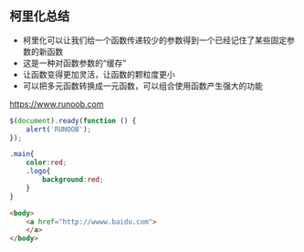 ## 柯里化总结
* 柯里化可以让我们给一个函数传递较少的参数得到一个已经记住了某些固定参数的新函数
* 这是一种对函数参数的“缓存”
* 让函数变得更加灵活，让函数的颗粒度更小
* 可以把多元函数转换成一元函数，可以组合使用函数产生强大的功能


<https://www.runoob.com>

```javascript
$(document).ready(function () {
    alert('RUNOOB');
});
```

```css
.main{
    color:red;
    .logo{
        background:red;
    }
}
```

```html
<body>
    <a href="http://wwww.baidu.com">
    </a>
</body>
```
